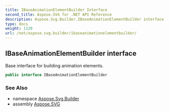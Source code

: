 ```yaml
---
title: IBaseAnimationElementBuilder Interface
second_title: Aspose.SVG for .NET API Reference
description: Aspose.Svg.Builder.IBaseAnimationElementBuilder interface. Base interface for building animation elements
type: docs
weight: 1120
url: /net/aspose.svg.builder/ibaseanimationelementbuilder/
---
```

## IBaseAnimationElementBuilder interface

Base interface for building animation elements.

```csharp
public interface IBaseAnimationElementBuilder
```

### See Also

* namespace [Aspose.Svg.Builder](../../aspose.svg.builder/)
* assembly [Aspose.SVG](../../)
